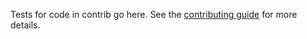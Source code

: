 Tests for code in contrib go here. See the
[contributing guide](https://github.com/negrinho/darch/blob/master/CONTRIBUTING.md) for more details.